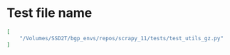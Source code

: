# Test file name

```json
[
    "/Volumes/SSD2T/bgp_envs/repos/scrapy_11/tests/test_utils_gz.py"
]
```
